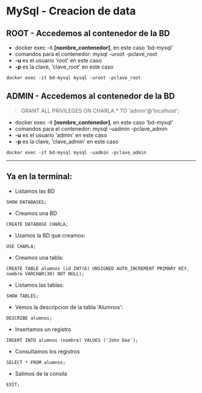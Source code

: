 # MySql - Creacion de data

## ROOT - Accedemos al contenedor de la BD

- docker exec -it **[nombre_contenedor]**, en este caso 'bd-mysql'
- comandos para el contenedor: mysql -uroot -pclave_root
- **-u** es el usuario 'root' en este caso
- **-p** es la clave, 'clave_root' en este caso

```shell
docker exec -it bd-mysql mysql -uroot -pclave_root
```

## ADMIN - Accedemos al contenedor de la BD

> GRANT ALL PRIVILEGES ON CHARLA.*  TO 'admin'@'localhost';

- docker exec -it **[nombre_contenedor]**, en este caso 'bd-mysql'
- comandos para el contenedor: mysql -uadmin -pclave_admin
- **-u** es el usuario 'admin' en este caso
- **-p** es la clave, 'clave_admin' en este caso

```shell
docker exec -it bd-mysql mysql -uadmin -pclave_admin
```

---

## Ya en la terminal:

- Listamos las BD 
```shell
SHOW DATABASES;
```

- Creamos una BD
```shell
CREATE DATABASE CHARLA;
```

- Usamos la BD que creamos:
```shell
USE CHARLA;
```

- Creamos una tabla:
```shell
CREATE TABLE alumnos (id INT(6) UNSIGNED AUTO_INCREMENT PRIMARY KEY, nombre VARCHAR(30) NOT NULL);
```

- Listamos las tablas:
```shell
SHOW TABLES;
```

- Vemos la descripcion de la tabla 'Alumnos':
```shell
DESCRIBE alumnos;
```

- Insertamos un registro
```shell
INSERT INTO alumnos (nombre) VALUES ('John Doe');
```

- Consultamos los registros
```shell
SELECT * FROM alumnos;
```

- Salimos de la consila
```shell
EXIT;
```